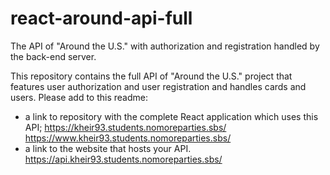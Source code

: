 # react-around-api-full
The API of "Around the U.S." with authorization and registration handled by the back-end server.

This repository contains the full API of "Around the U.S." project that features user authorization and user registration and handles cards and users. Please add to this readme:
* a link to repository with the complete React application which uses this API;
    https://kheir93.students.nomoreparties.sbs/
    https://www.kheir93.students.nomoreparties.sbs/ 
* a link to the website that hosts your API.
    https://api.kheir93.students.nomoreparties.sbs/